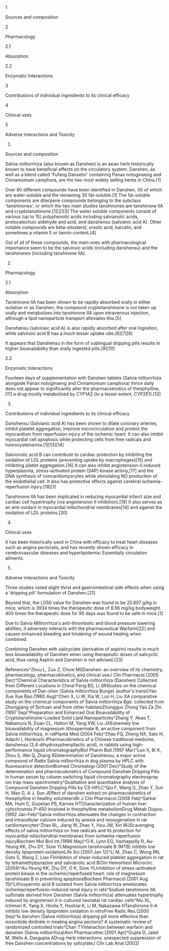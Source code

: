 1

Sources and composition

2

Pharmacology

2.1

Absorption

2.2

Enzymatic Interactions

3

Contributions of individual ingredients to its clinical efficacy

4

Clinical uses

5

Adverse interactions and Toxicity

1.

Sources and composition

Salvia militorrhiza (also known as Danshen) is an asian herb historically known to have beneficial effects on the circulatory system. Danshen, as well as a blend called 'Fufang Dansehn' containing Panax notoginseng and Cinnamomum camphora, are the two most widely selling herbs in China.[1]

Over 80 different compounds have been identified in Danshen, 50 of which are water-soluble and the remaining 30 fat-soluble.[1] The fat-soluble components are diterpene compounds belonging to the subclass 'tanshinones', or which the two main studies tanshinones are tanshinone IIA and cryptotanshinone.[1][2][3] The water soluble components consist of various (up to 15) polyphenolic acids including salvianolic acids, protocatechuic aldehyde and acid, and danshensu (salvianic acid A). Other notable compounds are beta-sitosterol, ursolic acid, baicalin, and sometimes a vitamin E or tannin content.[4]

Out of all of these compounds, the main ones with pharmacological importance seem to be the salvinoic acids (including danshensu) and the tanshinones (including tanshinone IIA).

2.

Pharmacology

2.1

Absorption

Tanshinone IIA has been shown to be rapidly absorbed orally in either isolation or as Danshen; the compound cryptotanshinone is not taken up orally and metabolizes into tanshinone IIA upon intravenous injection, although a lipid nanoparticle transport alleviates this.[5]

Danshensu (salvinaic acid A) is also rapidly absorbed after oral ingestion, while salvinoic acid B has a much lesser uptake rate.[6][7][8]

It appears that Danshensu in the form of sublingual dripping pills results in higher bioavailability than orally ingested pills.[9][10]

2.2

Enzymatic Interactions

Fourteen days of supplementation with Danshen tablets (Salvia miltiorrhiza alongside Panax notoginseng and Cinnamomum camphora) thrice daily does not appear to significantly alter the pharmacokinitics of theophylline,[11] a drug mostly metabolized by CYP1A2 (to a lesser extent, CYP2E1).[12]

3.

Contributions of individual ingredients to its clinical efficacy

Danshensu (Salvianic acid A) has been shown to dilate coronary arteries, inhibit platelet aggregation, improve microcirculation and protect the myocardium from reperfusion injury of the ischemic heart. It can also inhibit myocardial cell apoptosis while protecting cells from free radicals and homocysteinemia.[1][13][14]

Salvionolic acid B can contribute to cardiac protection by inhibiting the oxidation of LDL proteins (preventing uptake by macrophages)[15] and inhibiting platlet aggregation.[16] It can also inhibit angiotension-II induced hyperplasmia, stress-activated protein (SAP) kinase activiy,[17] and the DNA synthesis of noncardiomyocytes while stimulating NO production of the endothelial cell. It also has protective effects against cerebral ischemia-reperfusion injury.[18][1]

Tanshinone IIA has been implicated in reducing myocardial infarct size and cardiac cell hypertrophy (via angiotension II inhibition).[19] It also serves as an anti-oxidant in myocardial mitochondrial membranes[14] and against the oxidation of LDL proteins.[20]

4.

Clinical uses

It has been historically used in China with efficacy to treat heart diseases such as angina pectoralis, and has recently shown efficacy in cerebrovascular diseases and hyperlipidemia; Essentially circulation ailments.

5.

Adverse interactions and Toxicity

Three studies noted slight thirst and gastrointestinal side effects when using a 'dripping pill' formulation of Danshen.[21]

Beyond that, the LD50 value for Danshen was found to be 25.807 g/kg in mice, which is 3934 times the therapeutic dose of 6.56 mg/kg bodyweight. 400 times the therapeutic dose for 90 days was found to be safe in mice.[1]

Due to Salvia Militorrhiza's anti-thrombotic and blood pressure lowering abilities, it adversely interacts with the pharmaceutical Warfarin[22] and causes enhanced bleeding and hindering of wound healing when combined.

Combining Danshen with salicyclate (derivative of aspirin) results in much less bioavailability of Danshen when using therapeutic doses of salicyclic acid, thus using Aspirin and Danshen is not advised.[23]

References^Zhou L, Zuo Z, Chow MSDanshen: an overview of its chemistry, pharmacology, pharmacokinetics, and clinical useJ Clin Pharmacol.(2005 Dec)^Chemical Characteristics of Salvia miltiorrhiza (Danshen) Collected from Different Locations in China^Feng BS, Li SRStudies on the chemical components of Dan-shen (Salvia miltiorrhiza Bunge) (author's transl)Yao Xue Xue Bao.(1980 Aug)^Chen X, Li W, Xia W, Luo H, Liu XA comparative study on the chemical components of Salvia miltiorrhiza Bge. collected from Zhongjiang of Sichuan and from other habitatsZhongguo Zhong Yao Za Zhi.(1997 Sep)^Preparation and Enhanced Oral Bioavailability of Cryptotanshinone-Loaded Solid Lipid Nanoparticles^Zhang Y, Akao T, Nakamura N, Duan CL, Hattori M, Yang XW, Liu JXExtremely low bioavailability of magnesium lithospermate B, an active component from Salvia miltiorrhiza, in ratPlanta Med.(2004 Feb)^Zhao FQ, Zheng NX, Sato H, Adachi I, Horikoshi IPharmacokinetics of a Chinese traditional medicine, danshensu (3,4-dihydroxyphenyllactic acid), in rabbits using high-performance liquid chromatographyBiol Pharm Bull.(1997 Mar)^Luo X, Bi K, Zhou S, Wei Q, Zhang RDetermination of Danshensu, a major active compound of Radix Salvia miltiorrhiza in dog plasma by HPLC with fluorescence detectionBiomed Chromatogr.(2001 Dec)^Study of the determination and pharmacokinetics of Compound Danshen Dripping Pills in human serum by column switching liquid chromatography electrospray ion trap mass spectrometry^Qualitative and quantitative analysis of Compound Danshen Dripping Pills by CS-HPLC^Qiu F, Wang G, Zhao Y, Sun H, Mao G, A J, Sun JEffect of danshen extract on pharmacokinetics of theophylline in healthy volunteersBr J Clin Pharmacol.(2008 Feb)^Sarkar MA, Hunt C, Guzelian PS, Karnes HTCharacterization of human liver cytochromes P-450 involved in theophylline metabolismDrug Metab Dispos.(1992 Jan-Feb)^Salvia miltiorrhiza attenuates the changes in contraction and intracellular calcium induced by anoxia and reoxygenation in rat cardiomyocytes^Zhao BL, Jiang W, Zhao Y, Hou JW, Xin WJScavenging effects of salvia miltiorrhiza on free radicals and its protection for myocardial mitochondrial membranes from ischemia-reperfusion injuryBiochem Mol Biol Int.(1996 May)^O K, Lynn EG, Vazhappilly R, Au-Yeung KK, Zhu DY, Siow YLMagnesium tanshinoate B (MTB) inhibits low density lipoprotein oxidationLife Sci.(2001 Jan 12)^Li M, Zhao C, Wong RN, Goto S, Wang Z, Liao FInhibition of shear-induced platelet aggregation in rat by tetramethylpyrazine and salvianolic acid BClin Hemorheol Microcirc.(2004)^Au-Yeung KK, Zhu DY, O K, Siow YLInhibition of stress-activated protein kinase in the ischemic/reperfused heart: role of magnesium tanshinoate B in preventing apoptosisBiochem Pharmacol.(2001 Aug 15)^Lithospermic acid B isolated from Salvia miltiorrhiza ameliorates ischemia/reperfusion-induced renal injury in rats^Sodium tanshinone IIA sulfonate derived from Danshen (Salvia miltiorrhiza) attenuates hypertrophy induced by angiotensin II in cultured neonatal rat cardiac cells^Niu XL, Ichimori K, Yang X, Hirota Y, Hoshiai K, Li M, Nakazawa HTanshinone II-A inhibits low density lipoprotein oxidation in vitroFree Radic Res.(2000 Sep)^Is danshen (Salvia miltiorrhiza) dripping pill more effective than isosorbide dinitrate in treating angina pectoris? A systematic review of randomized controlled trials^Chan TYInteraction between warfarin and danshen (Salvia miltiorrhiza)Ann Pharmacother.(2001 Apr)^Gupta D, Jalali M, Wells A, Dasgupta ADrug-herb interactions: unexpected suppression of free Danshen concentrations by salicylateJ Clin Lab Anal.(2002)